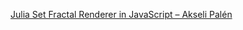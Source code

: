 [Julia Set Fractal Renderer in JavaScript – Akseli Palén](https://www.akselipalen.com/2021/10/04/julia-set-fractal-renderer-in-javascript/)

